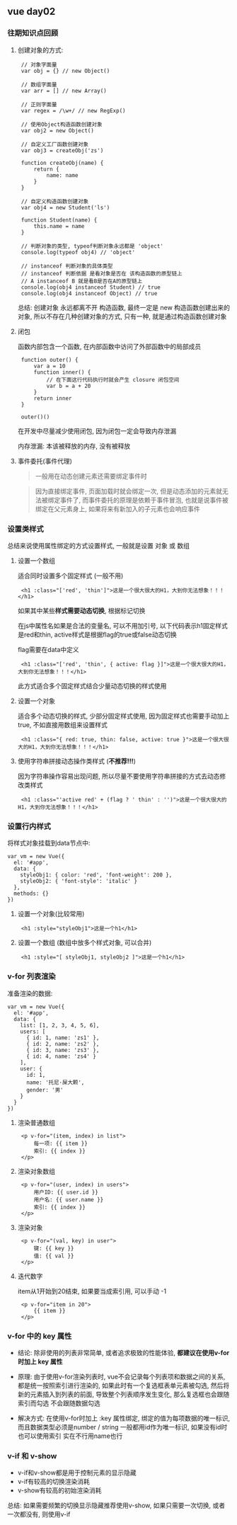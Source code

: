 ## vue day02 ##

### 往期知识点回顾 ###

1. 创建对象的方式:

		// 对象字面量
		var obj = {} // new Object()
		
		// 数组字面量
		var arr = [] // new Array()
		
		// 正则字面量
		var regex = /\w+/ // new RegExp()
		
		// 使用Object构造函数创建对象
		var obj2 = new Object()
		
		// 自定义工厂函数创建对象
		var obj3 = createObj('zs')
		
		function createObj(name) {
			return {
				name: name
			}
		}
		
		// 自定义构造函数创建对象
		var obj4 = new Student('ls')
		
		function Student(name) {
			this.name = name
		}
		
		// 判断对象的类型, typeof判断对象永远都是 'object'
		console.log(typeof obj4) // 'object'
		
		// instanceof 判断对象的具体类型
		// instanceof 判断依据 是看对象是否在 该构造函数的原型链上
		// A instanceof B 就是看B是否在A的原型链上
		console.log(obj4 instanceof Student) // true
		console.log(obj4 instanceof Object) // true

	总结: 创建对象 永远都离不开 构造函数, 最终一定是 new 构造函数创建出来的对象, 所以不存在几种创建对象的方式, 只有一种, 就是通过构造函数创建对象

2. 闭包

	函数内部包含一个函数, 在内部函数中访问了外部函数中的局部成员

		function outer() {
			var a = 10
			function inner() {
				// 在下面这行代码执行时就会产生 closure 闭包空间
				var b = a + 20
			}
			return inner
		}

		outer()()

	在开发中尽量减少使用闭包, 因为闭包一定会导致内存泄漏

	内存泄漏: 本该被释放的内存, 没有被释放

3. 事件委托(事件代理)

	> 一般用在动态创建元素还需要绑定事件时

	> 因为直接绑定事件, 页面加载时就会绑定一次, 但是动态添加的元素就无法被绑定事件了, 而事件委托的原理是依赖于事件冒泡, 也就是说事件被绑定在父元素身上, 如果将来有新加入的子元素也会响应事件

### 设置类样式 ###

总结来说使用属性绑定的方式设置样式, 一般就是设置 对象 或 数组

1. 设置一个数组

	适合同时设置多个固定样式 (一般不用)

		<h1 :class="['red', 'thin']">这是一个很大很大的H1，大到你无法想象！！！</h1>

	如果其中某些**样式需要动态切换**, 根据标记切换

	在js中属性名如果是合法的变量名, 可以不用加引号, 以下代码表示h1固定样式是red和thin, active样式是根据flag的true或false动态切换

	flag需要在data中定义

		<h1 :class="['red', 'thin', { active: flag }]">这是一个很大很大的H1，大到你无法想象！！！</h1>

	此方式适合多个固定样式结合少量动态切换的样式使用

2. 设置一个对象

	适合多个动态切换的样式, 少部分固定样式使用, 因为固定样式也需要手动加上true, 不如直接用数组来设置样式

		<h1 :class="{ red: true, thin: false, active: true }">这是一个很大很大的H1，大到你无法想象！！！</h1>

3. 使用字符串拼接动态操作类样式 (**不推荐!!!**)

	因为字符串操作容易出现问题, 所以尽量不要使用字符串拼接的方式去动态修改类样式

		<h1 :class="'active red' + (flag ? ' thin' : '')">这是一个很大很大的H1，大到你无法想象！！！</h1>

### 设置行内样式 ###

将样式对象挂载到data节点中:

	var vm = new Vue({
      el: '#app',
      data: {
        styleObj1: { color: 'red', 'font-weight': 200 },
        styleObj2: { 'font-style': 'italic' }
      },
      methods: {}
    })

1. 设置一个对象(比较常用)

		<h1 :style="styleObj1">这是一个h1</h1>

2. 设置一个数组 (数组中放多个样式对象, 可以合并)

		<h1 :style="[ styleObj1, styleObj2 ]">这是一个h1</h1>

### v-for 列表渲染 ###

准备渲染的数据:

	var vm = new Vue({
      el: '#app',
      data: {
        list: [1, 2, 3, 4, 5, 6],
		users: [
          { id: 1, name: 'zs1' },
          { id: 2, name: 'zs2' },
          { id: 3, name: 'zs3' },
          { id: 4, name: 'zs4' }
        ],
		user: {
          id: 1,
          name: '托尼·屎大颗',
          gender: '男'
        }
      }
    })

1. 渲染普通数组

		<p v-for="(item, index) in list">
			每一项: {{ item }}
			索引: {{ index }}
		</p>

2. 渲染对象数组

		<p v-for="(user, index) in users">
			用户ID: {{ user.id }}
			用户名: {{ user.name }}
			索引: {{ index }}
		</p>

3. 渲染对象
		
		<p v-for="(val, key) in user">
			键: {{ key }}
			值: {{ val }}
		</p>

4. 迭代数字

	item从1开始到20结束, 如果要当成索引用, 可以手动 -1

		<p v-for="item in 20">
			{{ item }}
		</p>

### v-for 中的 key 属性 ###

- 结论: 除非使用的列表非常简单, 或者追求极致的性能体验, **都建议在使用v-for时加上 key 属性**

- 原理: 由于使用v-for渲染列表时, vue不会记录每个列表项和数据之间的关系, 都是统一按照索引进行渲染的, 如果此时有一个复选框表单元素被勾选, 然后将新的元素插入到列表的前面, 导致整个列表顺序发生变化, 那么复选框也会跟随索引而勾选 不会跟随数据勾选

- 解决方式: 在使用v-for时加上 :key 属性绑定, 绑定的值为每项数据的唯一标识, 而且数据类型必须是number / string 一般都用id作为唯一标识, 如果没有id时也可以使用索引 实在不行用name也行

### v-if 和 v-show ###

- v-if和v-show都是用于控制元素的显示隐藏
- v-if有较高的切换渲染消耗
- v-show有较高的初始渲染消耗

总结: 如果需要频繁的切换显示隐藏推荐使用v-show, 如果只需要一次切换, 或者一次都没有, 则使用v-if

